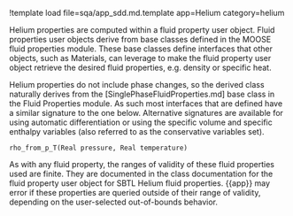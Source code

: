 !template load file=sqa/app_sdd.md.template app=Helium category=helium

Helium properties are computed within a fluid property user object. Fluid properties user objects derive
from base classes defined in the MOOSE fluid properties module. These base classes define interfaces that other
objects, such as Materials, can leverage to make the fluid property user object retrieve the desired fluid properties,
e.g. density or specific heat.

Helium properties do not include phase changes, so the derived class naturally
derives from the [SinglePhaseFluidProperties.md] base class in the Fluid Properties module.
As such most interfaces that are defined have a similar signature to the one below. Alternative signatures are available for using automatic differentiation or using the specific volume and specific enthalpy variables (also referred to as the conservative variables set).

```
rho_from_p_T(Real pressure, Real temperature)
```

As with any fluid property, the ranges of validity of these fluid properties used are finite. They are documented in the class documentation
for the fluid property user object for SBTL Helium fluid properties. {{app}} may error if these properties are queried outside
of their range of validity, depending on the user-selected out-of-bounds behavior.
